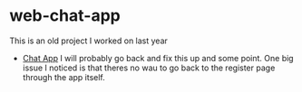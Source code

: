 # web-chat-app
This is an old project I worked on last year
* [Chat App](https://web.njit.edu/~jll38/assignment5/register.php/)
I will probably go back and fix this up and some point. One big issue I noticed is that theres no wau to go back to the register page through the app itself.
